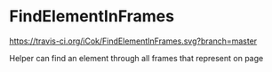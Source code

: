 # FindElementInFrames

https://travis-ci.org/iCok/FindElementInFrames.svg?branch=master

Helper can find an element through all frames that represent on page
